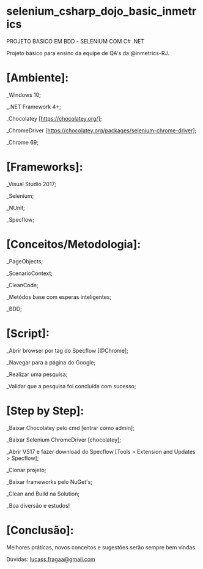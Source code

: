 # selenium_csharp_dojo_basic_inmetrics
PROJETO BASICO EM BDD - SELENIUM COM C# .NET

Projeto básico para ensino da equipe de QA's da @inmetrics-RJ.

# [Ambiente]:
_Windows 10;

_.NET Framework 4+;

_Chocolatey [https://chocolatey.org/];

_ChromeDriver [https://chocolatey.org/packages/selenium-chrome-driver];

_Chrome 69;

# [Frameworks]:
_Visual Studio 2017;

_Selenium;

_NUnit;

_Specflow;

# [Conceitos/Metodologia]:
_PageObjects;

_ScenarioContext;

_CleanCode;

_Metódos base com esperas inteligentes;

_BDD;

# [Script]:
_Abrir browser por tag do Specflow [@Chrome];

_Navegar para a página do Google;

_Realizar uma pesquisa;

_Validar que a pesquisa foi concluída com sucesso;

# [Step by Step]:
_Baixar Chocolatey pelo cmd [entrar como admin];

_Baixar Selenium ChromeDriver [chocolatey];

_Abrir VS17 e fazer download do Specflow [Tools > Extension and Updates > Specflow];

_Clonar projeto;

_Baixar frameworks pelo NuGet's;

_Clean and Build na Solution;

_Boa diversão e estudos!

# [Conclusão]:
Melhores práticas, novos conceitos e sugestões serão sempre bem vindas.


Dúvidas: lucass.fragaa@gmail.com
